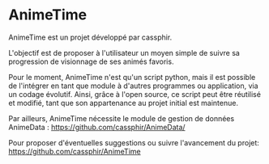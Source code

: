 # AnimeTime

AnimeTime est un projet développé par cassphir.

L'objectif est de proposer à l'utilisateur un moyen simple de suivre sa progression de visionnage de ses animés favoris.

Pour le moment, AnimeTime n'est qu'un script python, mais il est possible de l'intégrer en tant que module à d'autres programmes ou application, via un codage évolutif. Ainsi, grâce à l'open source, ce script peut être réutilisé et modifié, tant que son appartenance au projet initial est maintenue.

Par ailleurs, AnimeTime nécessite le module de gestion de données AnimeData : https://github.com/cassphir/AnimeData/

Pour proposer d'éventuelles suggestions ou suivre l'avancement du projet: https://github.com/cassphir/AnimeTime
